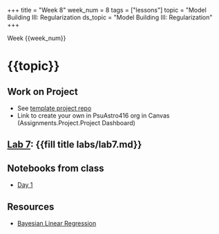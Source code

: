 +++
title = "Week 8"
week_num = 8
tags = ["lessons"]
topic = "Model Building III:  Regularization
ds_topic = "Model Building III: Regularization"
+++

Week {{week_num}}
# {{topic}}

## Work on Project
- See [template project repo](https://github.com/PsuAstro416/project-template)
- Link to create your own in PsuAstro416 org in Canvas (Assignments.Project.Project Dashboard)

## [Lab 7](../../labs/lab7/): {{fill title labs/lab7.md}}

## Notebooks from class
- [Day 1](https://psuastro416.github.io/Spring2025/tutorials/week8/)

## Resources
- [Bayesian Linear Regression](https://storopoli.github.io/Bayesian-Julia/pages/06_linear_reg/)

